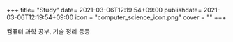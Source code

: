 +++
title= "Study"
date= 2021-03-06T12:19:54+09:00
publishdate= 2021-03-06T12:19:54+09:00
icon = "computer_science_icon.png"
cover = ""
+++

컴퓨터 과학 공부, 기술 정리 등등